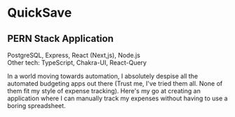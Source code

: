 # QuickSave

## PERN Stack Application
PostgreSQL, Express, React (Next,js), Node.js <br/>
Other tech: TypeScript, Chakra-UI, React-Query

In a world moving towards automation, I absolutely despise all the automated budgeting apps out there (Trust me, I've tried them all. None of them fit my style of expense tracking). Here's my go at creating an application where I can manually track my expenses without having to use a boring spreadsheet. 
